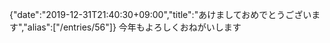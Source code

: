 {"date":"2019-12-31T21:40:30+09:00","title":"あけましておめでとうございます","alias":["/entries/56"]}
今年もよろしくおねがいします


